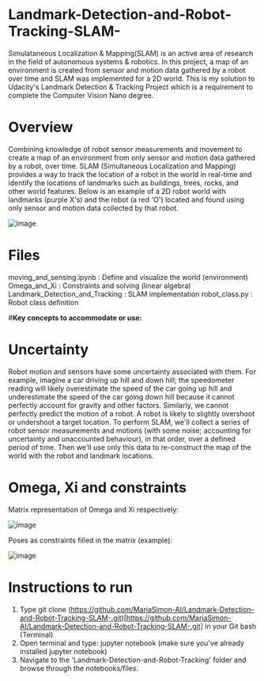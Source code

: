# Landmark-Detection-and-Robot-Tracking-SLAM-
Simulataneous Localization & Mapping(SLAM) is an active area of research in the field of autonomous systems & robotics. In this project, a map of an environment is created from sensor and motion data gathered by a robot over time and SLAM was implemented for a 2D world. This is my solution to Udacity's Landmark Detection & Tracking Project which is a requirement to complete the Computer Vision Nano degree.

# Overview
Combining knowledge of robot sensor measurements and movement to create a map of an environment from only sensor and motion data gathered by a robot, over time. SLAM (Simultaneous Localization and Mapping) provides a way to track the location of a robot in the world in real-time and identify the locations of landmarks such as buildings, trees, rocks, and other world features.
Below is an example of a 2D robot world with landmarks (purple X's) and the robot (a red 'O') located and found using only sensor and motion data collected by that robot.

![image](https://user-images.githubusercontent.com/59326134/121113734-30015d00-c81b-11eb-8b29-f02d158eaba5.png)

# Files

moving_and_sensing.ipynb : Define and visualize the world (environment)
Omega_and_Xi : Constraints and solving (linear algebra)
Landmark_Detection_and_Tracking : SLAM implementation
robot_class.py : Robot class definition

#**Key concepts to accommodate or use:**

# Uncertainty

Robot motion and sensors have some uncertainty associated with them. For example, imagine a car driving up hill and down hill; the speedometer reading will likely overestimate the speed of the car going up hill and underestimate the speed of the car going down hill because it cannot perfectly account for gravity and other factors. Similarly, we cannot perfectly predict the motion of a robot. A robot is likely to slightly overshoot or undershoot a target location.
To perform SLAM, we'll collect a series of robot sensor measurements and motions (with some noise; accounting for uncertainty and unaccounted behaviour), in that order, over a defined period of time. Then we'll use only this data to re-construct the map of the world with the robot and landmark locations.

# Omega, Xi and constraints

Matrix representation of Omega and Xi respectively:

![image](https://user-images.githubusercontent.com/59326134/121113942-94bcb780-c81b-11eb-959d-dffe58c915d7.png)

Poses as constraints filled in the matrix (example):

![image](https://user-images.githubusercontent.com/59326134/121113971-a2723d00-c81b-11eb-8287-454f187692bf.png)

# Instructions to run

1. Type git clone (https://github.com/MariaSimon-AI/Landmark-Detection-and-Robot-Tracking-SLAM-.git)[https://github.com/MariaSimon-AI/Landmark-Detection-and-Robot-Tracking-SLAM-.git] in your Git bash (Terminal)
2. Open terminal and type: jupyter notebook (make sure you've already installed jupyter notebook)
3. Navigate to the 'Landmark-Detection-and-Robot-Tracking' folder and browse through the notebooks/files.


